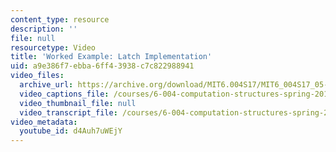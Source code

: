 ```yaml
---
content_type: resource
description: ''
file: null
resourcetype: Video
title: 'Worked Example: Latch Implementation'
uid: a9e386f7-ebba-6ff4-3938-c7c822988941
video_files:
  archive_url: https://archive.org/download/MIT6.004S17/MIT6_004S17_05-02-07-01_300k.mp4
  video_captions_file: /courses/6-004-computation-structures-spring-2017/9a6431bae9375a5fa702819e7ba92ffa_d4Auh7uWEjY.vtt
  video_thumbnail_file: null
  video_transcript_file: /courses/6-004-computation-structures-spring-2017/8097f5f0f18fbca49cdbfb064a33306e_d4Auh7uWEjY.pdf
video_metadata:
  youtube_id: d4Auh7uWEjY
---
```

